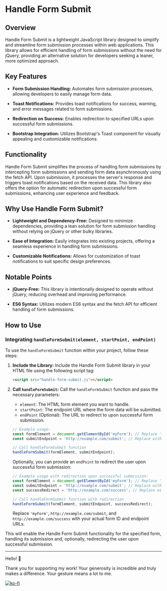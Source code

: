 # Handle Form Submit

## Overview

Handle Form Submit is a lightweight JavaScript library designed to simplify and streamline form submission processes within web applications. This library allows for efficient handling of form submissions without the need for jQuery, providing an alternative solution for developers seeking a leaner, more optimized approach.

## Key Features

- **Form Submission Handling:** Automates form submission processes, allowing developers to easily manage form data.
  
- **Toast Notifications:** Provides toast notifications for success, warning, and error messages related to form submissions.
  
- **Redirection on Success:** Enables redirection to specified URLs upon successful form submissions.
  
- **Bootstrap Integration:** Utilizes Bootstrap's Toast component for visually appealing and customizable notifications.

## Functionality

Handle Form Submit simplifies the process of handling form submissions by intercepting form submissions and sending form data asynchronously using the fetch API. Upon submission, it processes the server's response and triggers toast notifications based on the received data. This library also offers the option for automatic redirection upon successful form submissions, enhancing user experience and feedback.

## Why Use Handle Form Submit?

- **Lightweight and Dependency-Free:** Designed to minimize dependencies, providing a lean solution for form submission handling without relying on jQuery or other bulky libraries.

- **Ease of Integration:** Easily integrates into existing projects, offering a seamless experience in handling form submissions.

- **Customizable Notifications:** Allows for customization of toast notifications to suit specific design preferences.

## Notable Points

- **jQuery-Free:** This library is intentionally designed to operate without jQuery, reducing overhead and improving performance.

- **ES6 Syntax:** Utilizes modern ES6 syntax and the fetch API for efficient handling of form submissions.

## How to Use

### Integrating `handleFormSubmit(element, startPoint, endPoint)`

To use the `handleFormSubmit` function within your project, follow these steps:

1. **Include the Library:** Include the Handle Form Submit library in your HTML file using the following script tag:

    ```html
    <script src="handle-form-submit.js"></script>
    ```

2. **Call `handleFormSubmit`:** Call the `handleFormSubmit` function and pass the necessary parameters:

    - `element`: The HTML form element you want to handle.
    - `startPoint`: The endpoint URL where the form data will be submitted.
    - `endPoint` (Optional): The URL to redirect to upon successful form submission.

    ```javascript
    // Example usage:
    const formElement = document.getElementById('myForm'); // Replace 'myForm' with your form's ID
    const submitEndpoint = 'http://example.com/submit'; // Replace with your submission endpoint

    // Call handleFormSubmit function
    handleFormSubmit(formElement, submitEndpoint);
    ```

    Optionally, you can provide an `endPoint` to redirect the user upon successful form submission:

    ```javascript
    // Example usage with redirection upon successful submission:
    const formElement = document.getElementById('myForm'); // Replace 'myForm' with your form's ID
    const submitEndpoint = 'http://example.com/submit'; // Replace with your submission endpoint
    const successRedirect = 'http://example.com/success'; // Replace with your success redirect URL

    // Call handleFormSubmit function with redirection
    handleFormSubmit(formElement, submitEndpoint, successRedirect);
    ```

   Replace `'myForm'`, `http://example.com/submit`, and `http://example.com/success` with your actual form ID and endpoint URLs.

This will enable the Handle Form Submit functionality for the specified form, handling its submission and, optionally, redirecting the user upon successful submission.


---

Hello! 🌟

Thank you for supporting my work! Your generosity is incredible and truly makes a difference. Your gesture means a lot to me.

[![ko-fi](https://ko-fi.com/img/githubbutton_sm.svg)](https://ko-fi.com/C0C0T3IKC)
